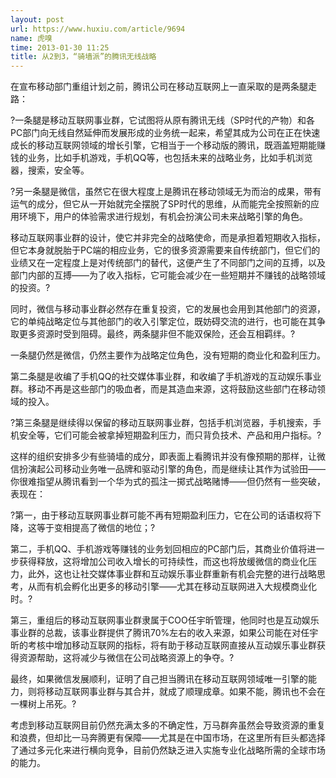 ```yaml
---
layout: post
url: https://www.huxiu.com/article/9694
name: 虎嗅
time: 2013-01-30 11:25
title: 从2到3，“骑墙派”的腾讯无线战略
---
```

在宣布移动部门重组计划之前，腾讯公司在移动互联网上一直采取的是两条腿走路：

?一条腿是移动互联网事业群，它试图将从原有腾讯无线（SP时代的产物）和各PC部门向无线自然延伸而发展形成的业务统一起来，希望其成为公司在正在快速成长的移动互联网领域的增长引擎，它相当于一个移动版的腾讯，既涵盖短期能赚钱的业务，比如手机游戏，手机QQ等，也包括未来的战略业务，比如手机浏览器，搜索，安全等。

?另一条腿是微信，虽然它在很大程度上是腾讯在移动领域无为而治的成果，带有运气的成分，但它从一开始就完全摆脱了SP时代的思维，从而能完全按照新的应用环境下，用户的体验需求进行规划，有机会扮演公司未来战略引擎的角色。

移动互联网事业群的设计，使它并非完全的战略使命，而是承担着短期收入指标，但它本身就脱胎于PC端的相应业务，它的很多资源需要来自传统部门，但它们的业绩又在一定程度上是对传统部门的替代，这便产生了不同部门之间的互搏，以及部门内部的互搏——为了收入指标，它可能会减少在一些短期并不赚钱的战略领域的投资。?

同时，微信与移动事业群必然存在重复投资，它的发展也会用到其他部门的资源，它的单纯战略定位与其他部门的收入引擎定位，既妨碍交流的进行，也可能在其争取更多资源时受到阻碍。最终，两条腿非但不能双保险，还会互相羁绊。?

一条腿仍然是微信，仍然主要作为战略定位角色，没有短期的商业化和盈利压力。

第二条腿是收编了手机QQ的社交媒体事业群，和收编了手机游戏的互动娱乐事业群。移动不再是这些部门的吸血者，而是其造血来源，这将鼓励这些部门在移动领域的投入。

?第三条腿是继续得以保留的移动互联网事业群，包括手机浏览器，手机搜索，手机安全等，它们可能会被拿掉短期盈利压力，而只背负技术、产品和用户指标。?

这样的组织安排多少有些骑墙的成分，即表面上看腾讯并没有像预期的那样，让微信扮演起公司移动业务唯一品牌和驱动引擎的角色，而是继续让其作为试验田——你很难指望从腾讯看到一个华为式的孤注一掷式战略赌博——但仍然有一些突破，表现在：

?第一，由于移动互联网事业群可能不再有短期盈利压力，它在公司的话语权将下降，这等于变相提高了微信的地位；?

第二，手机QQ、手机游戏等赚钱的业务划回相应的PC部门后，其商业价值将进一步获得释放，这将增加公司收入增长的可持续性，而这也将放缓微信的商业化压力，此外，这也让社交媒体事业群和互动娱乐事业群重新有机会完整的进行战略思考，从而有机会孵化出更多的移动引擎——尤其在移动互联网进入大规模商业化时。?

第三，重组后的移动互联网事业群隶属于COO任宇昕管理，他同时也是互动娱乐事业群的总裁，该事业群提供了腾讯70%左右的收入来源，如果公司能在对任宇昕的考核中增加移动互联网的指标，将有助于移动互联网直接从互动娱乐事业群获得资源帮助，这将减少与微信在公司战略资源上的争夺。?

最终，如果微信发展顺利，证明了自己担当腾讯在移动互联网领域唯一引擎的能力，则将移动互联网事业群与其合并，就成了顺理成章。如果不能，腾讯也不会在一棵树上吊死。?

考虑到移动互联网目前仍然充满太多的不确定性，万马群奔虽然会导致资源的重复和浪费，但却比一马奔腾更有保障——尤其是在中国市场，在这里所有巨头都选择了通过多元化来进行横向竞争，目前仍然缺乏进入实施专业化战略所需的全球市场的能力。

